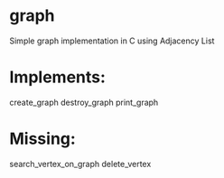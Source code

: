 # graph
Simple graph implementation in C using Adjacency List

# Implements:
create_graph
destroy_graph
print_graph

# Missing:
search_vertex_on_graph
delete_vertex
